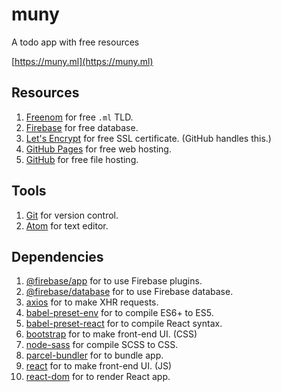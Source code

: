 # muny

A todo app with free resources

[https://muny.ml](https://muny.ml)

## Resources

1. [Freenom](http://www.freenom.com/en/index.html?lang=en) for free `.ml` TLD.
2. [Firebase](https://firebase.google.com/) for free database.
3. [Let's Encrypt](https://letsencrypt.org/) for free SSL certificate. (GitHub handles this.)
4. [GitHub Pages](https://pages.github.com/) for free web hosting.
5. [GitHub](https://github.com/) for free file hosting.

## Tools

1. [Git](https://git-scm.com/) for version control.
2. [Atom](https://atom.io/) for text editor.

## Dependencies

1. [@firebase/app](https://www.npmjs.com/package/@firebase/app) for to use Firebase plugins.
2. [@firebase/database](https://www.npmjs.com/package/@firebase/database) for to use Firebase database.
3. [axios](https://www.npmjs.com/package/axios) for to make XHR requests.
4. [babel-preset-env](https://www.npmjs.com/package/babel-preset-env) for to compile ES6+ to ES5.
5. [babel-preset-react](https://www.npmjs.com/package/babel-preset-react) for to compile React syntax.
6. [bootstrap](https://www.npmjs.com/package/bootstrap) for to make front-end UI. (CSS)
7. [node-sass](https://www.npmjs.com/package/node-sass) for compile SCSS to CSS.
8. [parcel-bundler](https://www.npmjs.com/package/parcel-bundler) for to bundle app.
9. [react](https://www.npmjs.com/package/react) for to make front-end UI. (JS)
10. [react-dom](https://www.npmjs.com/package/react-dom) for to render React app.
